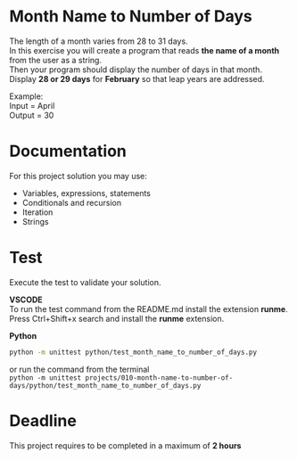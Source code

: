 # Month Name to Number of Days

The length of a month varies from 28 to 31 days.   
In this exercise you will create a program that reads **the name of a month** from the user as a string.   
Then your program should display the number of days in that month.   
Display **28 or 29 days** for **February** so that leap years are addressed.  

Example:  
Input = April  
Output = 30

# Documentation

For this project solution you may use:

- Variables, expressions, statements
- Conditionals and recursion
- Iteration
- Strings


# Test
Execute the test to validate your solution.  

**VSCODE**   
To run the test command from the README.md install the extension **runme**. 
Press Ctrl+Shift+x search and install the **runme** extension. 


**Python**

```sh
python -m unittest python/test_month_name_to_number_of_days.py
```

or run the command from the terminal  
`python -m unittest projects/010-month-name-to-number-of-days/python/test_month_name_to_number_of_days.py`

# Deadline

This project requires to be completed in a maximum of **2 hours**
